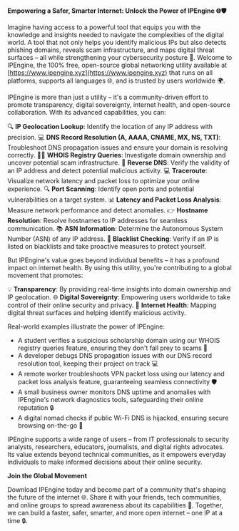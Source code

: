 **Empowering a Safer, Smarter Internet: Unlock the Power of IPEngine 🌐🛡️**

Imagine having access to a powerful tool that equips you with the knowledge and insights needed to navigate the complexities of the digital world. A tool that not only helps you identify malicious IPs but also detects phishing domains, reveals scam infrastructure, and maps digital threat surfaces – all while strengthening your cybersecurity posture 🔐. Welcome to IPEngine, the 100% free, open-source global networking utility available at [https://www.ipengine.xyz](https://www.ipengine.xyz) that runs on all platforms, supports all languages 🌐, and is trusted by users worldwide 🌍.

IPEngine is more than just a utility – it's a community-driven effort to promote transparency, digital sovereignty, internet health, and open-source collaboration. With its advanced capabilities, you can:

🔍 **IP Geolocation Lookup**: Identify the location of any IP address with precision.
💻 **DNS Record Resolution (A, AAAA, CNAME, MX, NS, TXT)**: Troubleshoot DNS propagation issues and ensure your domain is resolving correctly.
🕵️‍♂️ **WHOIS Registry Queries**: Investigate domain ownership and uncover potential scam infrastructure.
🔄 **Reverse DNS**: Verify the validity of an IP address and detect potential malicious activity.
💻 **Traceroute**: Visualize network latency and packet loss to optimize your online experience.
🔍 **Port Scanning**: Identify open ports and potential vulnerabilities on a target system.
📊 **Latency and Packet Loss Analysis**: Measure network performance and detect anomalies.
👉 **Hostname Resolution**: Resolve hostnames to IP addresses for seamless communication.
📚 **ASN Information**: Determine the Autonomous System Number (ASN) of any IP address.
🔴 **Blacklist Checking**: Verify if an IP is listed on blacklists and take proactive measures to protect yourself.

But IPEngine's value goes beyond individual benefits – it has a profound impact on internet health. By using this utility, you're contributing to a global movement that promotes:

💡 **Transparency**: By providing real-time insights into domain ownership and IP geolocation.
🌐 **Digital Sovereignty**: Empowering users worldwide to take control of their online security and privacy.
🚀 **Internet Health**: Mapping digital threat surfaces and helping identify malicious activity.

Real-world examples illustrate the power of IPEngine:

* A student verifies a suspicious scholarship domain using our WHOIS registry queries feature, ensuring they don't fall prey to scams 📝
* A developer debugs DNS propagation issues with our DNS record resolution tool, keeping their project on track 💻
* A remote worker troubleshoots VPN packet loss using our latency and packet loss analysis feature, guaranteeing seamless connectivity 🛡️
* A small business owner monitors DNS uptime and anomalies with IPEngine's network diagnostics tools, safeguarding their online reputation 🔒
* A digital nomad checks if public Wi-Fi DNS is hijacked, ensuring secure browsing on-the-go 🚀

IPEngine supports a wide range of users – from IT professionals to security analysts, researchers, educators, journalists, and digital rights advocates. Its value extends beyond technical communities, as it empowers everyday individuals to make informed decisions about their online security.

**Join the Global Movement**

Download IPEngine today and become part of a community that's shaping the future of the internet 🌐. Share it with your friends, tech communities, and online groups to spread awareness about its capabilities 📢. Together, we can build a faster, safer, smarter, and more open internet – one IP at a time 🔒.
